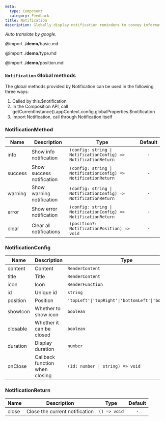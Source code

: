 ```yaml
meta:
  type: Component
  category: Feedback
title: Notification
description: Globally display notification reminders to convey information to users in a timely and effective manner.
```

*Auto translate by google.*

@import ./__demo__/basic.md

@import ./__demo__/type.md

@import ./__demo__/position.md





### `Notification` Global methods

The global methods provided by Notification can be used in the following three ways:
1. Called by this.$notification
2. In the Composition API, call getCurrentInstance().appContext.config.globalProperties.$notification
3. Import Notification, call through Notification itself


### NotificationMethod

|Name|Description|Type|Default|
|---|---|---|:---:|
|info|Show info notification|`(config: string \| NotificationConfig) => NotificationReturn`|`-`|
|success|Show success notification|`(config: string \| NotificationConfig) => NotificationReturn`|`-`|
|warning|Show warning notification|`(config: string \| NotificationConfig) => NotificationReturn`|`-`|
|error|Show error notification|`(config: string \| NotificationConfig) => NotificationReturn`|`-`|
|clear|Clear all notifications|`(position?: NotificationPosition) => void`|`-`|



### NotificationConfig

|Name|Description|Type|Default|
|---|---|---|:---:|
|content|Content|`RenderContent`|`-`|
|title|Title|`RenderContent`|`-`|
|icon|Icon|`RenderFunction`|`-`|
|id|Unique id|`string`|`-`|
|position|Position|`'topLeft'\|'topRight'\|'bottomLeft'\|'bottomRight'`|`-`|
|showIcon|Whether to show icon|`boolean`|`false`|
|closable|Whether it can be closed|`boolean`|`false`|
|duration|Display duration|`number`|`-`|
|onClose|Callback function when closing|`(id: number \| string) => void`|`-`|



### NotificationReturn

|Name|Description|Type|Default|
|---|---|---|:---:|
|close|Close the current notification|`() => void`|`-`|


